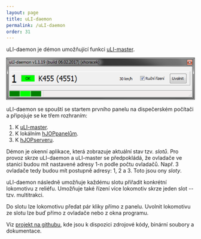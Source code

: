 ```yaml
---
layout: page
title: uLI-daemon
permalink: /uLI-daemon
order: 31
---
```


uLI-daemon je démon umožňující funkci [uLI-master](/uLI-master).

![uLI-daemon](/assets/img/uLI-daemon.png)

uLI-daemon se spouští se startem prvního panelu na dispečerském počítači a
připojuje se ke třem rozhraním:

 1. K [uLI-master](/uLI-master).
 2. K lokálním [hJOPpanelům](/hJOPpanel).
 3. K [hJOPserveru](/hJOPserver).

Démon je okenní aplikace, která zobrazuje aktuální stav tzv. *slotů*. Pro provoz
skrze uLI-daemon a uLI-master se předpokládá, že ovladače ve stanici budou mít
nastavené adresy 1-n podle počtu ovladačů. Např. 3 ovladače tedy budou mít
postupně adresy: 1, 2 a 3. Toto jsou ony *sloty*.

uLI-daemon následně umožňuje každému slotu přiřadit konkrétní lokomotivu
z reliéfu. Umožňuje také řízení více lokomotiv skrze jeden slot -- tzv.
multitrakci.

Do slotu lze lokomotivu předat pár kliky přímo z panelu. Uvolnit lokomotivu ze
slotu lze buď přímo z ovladače nebo z okna programu.

Viz [projekt na githubu](https://github.com/kmzbrnoI/uLI-daemon), kde jsou
k dispozici zdrojové kódy, binární soubory a dokumentace.

